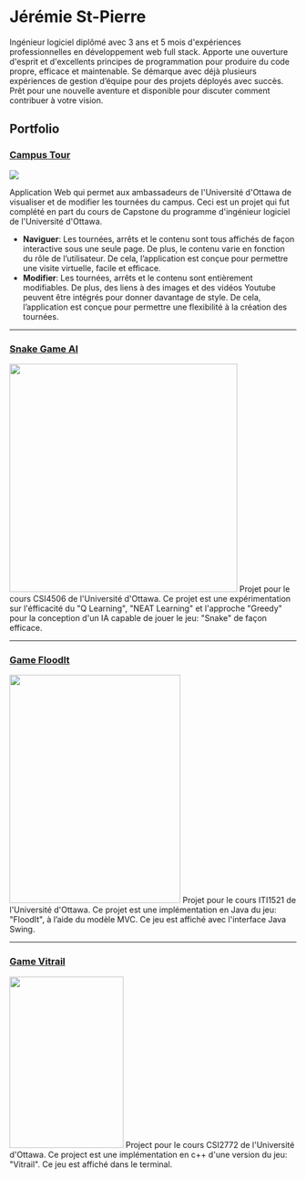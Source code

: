 # Jérémie St-Pierre
Ingénieur logiciel diplômé avec 3 ans et 5 mois d'expériences professionnelles en développement web full stack. Apporte une ouverture d'esprit et d'excellents principes de programmation pour produire du code propre, efficace et maintenable. Se démarque avec déjà plusieurs expériences de gestion d’équipe pour des projets déployés avec succès. Prêt pour une nouvelle aventure et disponible pour discuter comment contribuer à votre vision.

## Portfolio

### [Campus Tour](https://youtu.be/x4qiSbWoKxc)
<img src="https://user-images.githubusercontent.com/111090400/197367034-658cb480-002f-45d5-b903-bdf0cb321d3b.png" />

Application Web qui permet aux ambassadeurs de l'Université d'Ottawa de visualiser et de modifier les tournées du campus. Ceci est un projet qui fut complété en part du cours de Capstone du programme d'ingénieur logiciel de l'Université d'Ottawa.

- **Naviguer**: Les tournées, arrêts et le contenu sont tous affichés de façon interactive sous une seule page. De plus, le contenu varie en fonction du rôle de l’utilisateur. De cela, l’application est conçue pour permettre une visite virtuelle, facile et efficace.
- **Modifier**: Les tournées, arrêts et le contenu sont entièrement modifiables. De plus, des liens à des images et des vidéos Youtube peuvent être intégrés pour donner davantage de style. De cela, l’application est conçue pour permettre une flexibilité à la création des tournées.

---

### [Snake Game AI](https://github.com/jstpi/AI-Game-Snake)
<img src="https://user-images.githubusercontent.com/111090400/197367447-f4e3e3d6-8f1a-4e74-9557-34b558c91927.png" width="400" height="400" />
Projet pour le cours CSI4506 de l'Université d'Ottawa. Ce projet est une expérimentation sur l'éfficacité du "Q Learning", "NEAT Learning" et l'approche "Greedy" pour la conception d'un IA capable de jouer le jeu: "Snake" de façon efficace.

---

### [Game FloodIt](https://github.com/jstpi/Game-FloodIt)
<img src="https://user-images.githubusercontent.com/111090400/197367755-07ac55a1-6341-4aa5-9fa8-8e5f41246c60.png" width="300" height="400" />
Projet pour le cours ITI1521 de l'Université d'Ottawa. Ce projet est une implémentation en Java du jeu: "FloodIt", à l’aide du modèle MVC. Ce jeu est affiché avec l'interface Java Swing.

---

### [Game Vitrail](https://github.com/jstpi/Game-Vitrail)
<img src="https://user-images.githubusercontent.com/111090400/197367645-60bd1303-5d79-4796-b0aa-5bfb200c78ca.png" width="200" height="300" />
Project pour le cours CSI2772 de l'Université d'Ottawa. Ce project est une implémentation en c++ d'une version du jeu: "Vitrail". Ce jeu est affiché dans le terminal.
